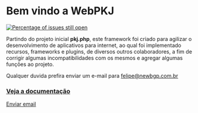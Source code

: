Bem vindo a WebPKJ
===================

[![Percentage of issues still open](http://isitmaintained.com/badge/open/FelipeAzambuja/webpkj.svg)](http://isitmaintained.com/project/FelipeAzambuja/webpkj "Percentage of issues still open")

Partindo do projeto inicial **pkj.php**, este framework foi criado para agilizar o desenvolvimento de aplicativos para internet, ao qual foi implementado recursos, frameworks e plugins, de diversos outros colaboradores, a fim de  corrigir algumas incompatibilidades com os mesmos e agregar algumas funções ao projeto.

Qualquer duvida prefira enviar um e-mail para felipe@newbgp.com.br

###  [Veja a documentação](docs/WebPKJ.md) 

[Enviar email](mailto:felipe@newbgp.com.br?subject=WEBPKJ)